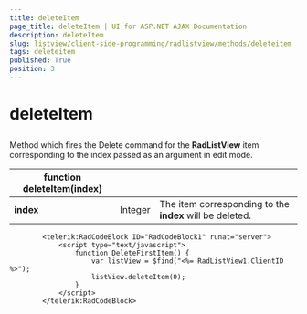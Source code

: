 ```yaml
---
title: deleteItem
page_title: deleteItem | UI for ASP.NET AJAX Documentation
description: deleteItem
slug: listview/client-side-programming/radlistview/methods/deleteitem
tags: deleteitem
published: True
position: 3
---
```


# deleteItem



## 

Method which fires the Delete command for the __RadListView__ item corresponding to the index passed as an argument in edit mode.




| function deleteItem(index) |  |  |
| ------ | ------ | ------ |
| __index__ |Integer|The item corresponding to the __index__ will be deleted.|

````ASPNET
	    <telerik:RadCodeBlock ID="RadCodeBlock1" runat="server">
	        <script type="text/javascript">
	            function DeleteFirstItem() {
	                var listView = $find("<%= RadListView1.ClientID %>");
	                listView.deleteItem(0);
	            } 
	        </script>
	    </telerik:RadCodeBlock>
````


